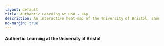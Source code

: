 ```yaml
---
layout: default
title: Authentic Learning at UoB - Map
description: An interactive heat-map of the University of Bristol, showing areas and details of which departments and courses offer Authentic-Learning based teaching.
no-margin: true
---
```


#### Authentic Learning at the University of Bristol

<div id='map' style='width: 100%; height: 100vh;'></div>

<script src='https://api.mapbox.com/mapbox-gl-js/v1.7.0/mapbox-gl.js'></script>
<link href='https://api.mapbox.com/mapbox-gl-js/v1.7.0/mapbox-gl.css' rel='stylesheet' />

<script> 
const exports = {}; 
let authenticLearningFeatures = {% authentic_learning_geojson %};
</script>
<script src='/assets/authenticlearningmap.js'></script>

{% accordion_styles %}

<style>
.mapboxgl-popup {
    max-width: 40rem !important;
    width: 100%;
    min-width: 30vh
    max-width: 60vh
}
.mapboxgl-popup-close-button {
    height: 1rem;
    background-color: #ffcece;
    padding: 5px;
}
.mapboxgl-popup-content{
    max-height: 60vh;
    overflow-y: scroll;
    border-style: solid;
    border-color: grey;
}
.mapboxgl-popup-content h6 {
    font-size: 160%;
    margin: 0.5rem;
}
</style>

